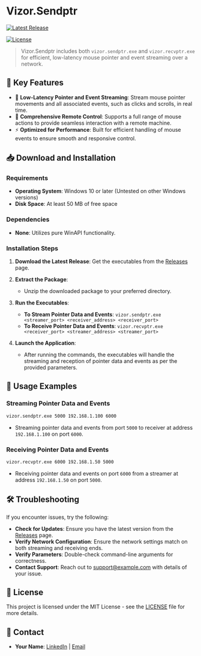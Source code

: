 # Vizor.Sendptr

[![Latest Release](https://img.shields.io/github/v/release/VizorAX/sendptr)](https://github.com/VizorAX/sendptr/releases)

[![License](https://img.shields.io/badge/License-MIT-green)](LICENSE)

> Vizor.Sendptr includes both `vizor.sendptr.exe` and `vizor.recvptr.exe` for efficient, low-latency mouse pointer and event streaming over a network.

🌟 **Key Features**
-------------------

*   📡 **Low-Latency Pointer and Event Streaming**: Stream mouse pointer movements and all associated events, such as clicks and scrolls, in real time.
*   🎯 **Comprehensive Remote Control**: Supports a full range of mouse actions to provide seamless interaction with a remote machine.
*   ⚡ **Optimized for Performance**: Built for efficient handling of mouse events to ensure smooth and responsive control.

📥 **Download and Installation**
-------------------------------

### **Requirements**

*   **Operating System**: Windows 10 or later (Untested on other Windows versions)
*   **Disk Space**: At least 50 MB of free space

### **Dependencies**

*   **None**: Utilizes pure WinAPI functionality.

### **Installation Steps**

1.  **Download the Latest Release**: Get the executables from the [Releases](https://github.com/username/project-name/releases) page.
    
2.  **Extract the Package**:
    *   Unzip the downloaded package to your preferred directory.
    
3.  **Run the Executables**:
    *   **To Stream Pointer Data and Events**: `vizor.sendptr.exe <streamer_port> <receiver_address> <receiver_port>`
    *   **To Receive Pointer Data and Events**: `vizor.recvptr.exe <receiver_port> <streamer_address> <streamer_port>`

4.  **Launch the Application**:
    *   After running the commands, the executables will handle the streaming and reception of pointer data and events as per the provided parameters.

📖 **Usage Examples**
---------------------

### Streaming Pointer Data and Events
```bash
vizor.sendptr.exe 5000 192.168.1.100 6000
```
- Streaming pointer data and events from port `5000` to receiver at address `192.168.1.100` on port `6000`.

### Receiving Pointer Data and Events
```bash
vizor.recvptr.exe 6000 192.168.1.50 5000
```
- Receiving pointer data and events on port `6000` from a streamer at address `192.168.1.50` on port `5000`.

🛠️ **Troubleshooting**
-----------------------

If you encounter issues, try the following:

*   **Check for Updates**: Ensure you have the latest version from the [Releases](https://github.com/username/project-name/releases) page.
*   **Verify Network Configuration**: Ensure the network settings match on both streaming and receiving ends.
*   **Verify Parameters**: Double-check command-line arguments for correctness.
*   **Contact Support**: Reach out to support@example.com with details of your issue.

📄 **License**
--------------

This project is licensed under the MIT License - see the [LICENSE](LICENSE) file for more details.

📧 **Contact**
--------------

*   **Your Name**: [LinkedIn](https://www.linkedin.com/in/yourname) | [Email](mailto:yourname@example.com)
